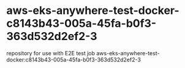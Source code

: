 # aws-eks-anywhere-test-docker-c8143b43-005a-45fa-b0f3-363d532d2ef2-3
repository for use with E2E test job aws-eks-anywhere-test-docker:c8143b43-005a-45fa-b0f3-363d532d2ef2-3
